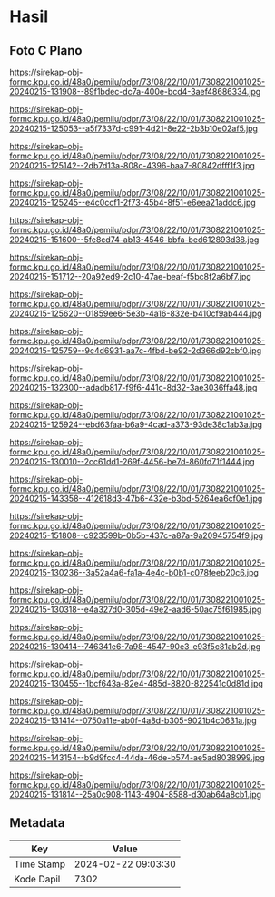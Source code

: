 # Hasil

## Foto C Plano

https://sirekap-obj-formc.kpu.go.id/48a0/pemilu/pdpr/73/08/22/10/01/7308221001025-20240215-131908--89f1bdec-dc7a-400e-bcd4-3aef48686334.jpg

https://sirekap-obj-formc.kpu.go.id/48a0/pemilu/pdpr/73/08/22/10/01/7308221001025-20240215-125053--a5f7337d-c991-4d21-8e22-2b3b10e02af5.jpg

https://sirekap-obj-formc.kpu.go.id/48a0/pemilu/pdpr/73/08/22/10/01/7308221001025-20240215-125142--2db7d13a-808c-4396-baa7-80842dfff1f3.jpg

https://sirekap-obj-formc.kpu.go.id/48a0/pemilu/pdpr/73/08/22/10/01/7308221001025-20240215-125245--e4c0ccf1-2f73-45b4-8f51-e6eea21addc6.jpg

https://sirekap-obj-formc.kpu.go.id/48a0/pemilu/pdpr/73/08/22/10/01/7308221001025-20240215-151600--5fe8cd74-ab13-4546-bbfa-bed612893d38.jpg

https://sirekap-obj-formc.kpu.go.id/48a0/pemilu/pdpr/73/08/22/10/01/7308221001025-20240215-151712--20a92ed9-2c10-47ae-beaf-f5bc8f2a6bf7.jpg

https://sirekap-obj-formc.kpu.go.id/48a0/pemilu/pdpr/73/08/22/10/01/7308221001025-20240215-125620--01859ee6-5e3b-4a16-832e-b410cf9ab444.jpg

https://sirekap-obj-formc.kpu.go.id/48a0/pemilu/pdpr/73/08/22/10/01/7308221001025-20240215-125759--9c4d6931-aa7c-4fbd-be92-2d366d92cbf0.jpg

https://sirekap-obj-formc.kpu.go.id/48a0/pemilu/pdpr/73/08/22/10/01/7308221001025-20240215-132300--adadb817-f9f6-441c-8d32-3ae3036ffa48.jpg

https://sirekap-obj-formc.kpu.go.id/48a0/pemilu/pdpr/73/08/22/10/01/7308221001025-20240215-125924--ebd63faa-b6a9-4cad-a373-93de38c1ab3a.jpg

https://sirekap-obj-formc.kpu.go.id/48a0/pemilu/pdpr/73/08/22/10/01/7308221001025-20240215-130010--2cc61dd1-269f-4456-be7d-860fd71f1444.jpg

https://sirekap-obj-formc.kpu.go.id/48a0/pemilu/pdpr/73/08/22/10/01/7308221001025-20240215-143358--412618d3-47b6-432e-b3bd-5264ea6cf0e1.jpg

https://sirekap-obj-formc.kpu.go.id/48a0/pemilu/pdpr/73/08/22/10/01/7308221001025-20240215-151808--c923599b-0b5b-437c-a87a-9a20945754f9.jpg

https://sirekap-obj-formc.kpu.go.id/48a0/pemilu/pdpr/73/08/22/10/01/7308221001025-20240215-130236--3a52a4a6-fa1a-4e4c-b0b1-c078feeb20c6.jpg

https://sirekap-obj-formc.kpu.go.id/48a0/pemilu/pdpr/73/08/22/10/01/7308221001025-20240215-130318--e4a327d0-305d-49e2-aad6-50ac75f61985.jpg

https://sirekap-obj-formc.kpu.go.id/48a0/pemilu/pdpr/73/08/22/10/01/7308221001025-20240215-130414--746341e6-7a98-4547-90e3-e93f5c81ab2d.jpg

https://sirekap-obj-formc.kpu.go.id/48a0/pemilu/pdpr/73/08/22/10/01/7308221001025-20240215-130455--1bcf643a-82e4-485d-8820-822541c0d81d.jpg

https://sirekap-obj-formc.kpu.go.id/48a0/pemilu/pdpr/73/08/22/10/01/7308221001025-20240215-131414--0750a11e-ab0f-4a8d-b305-9021b4c0631a.jpg

https://sirekap-obj-formc.kpu.go.id/48a0/pemilu/pdpr/73/08/22/10/01/7308221001025-20240215-143154--b9d9fcc4-44da-46de-b574-ae5ad8038999.jpg

https://sirekap-obj-formc.kpu.go.id/48a0/pemilu/pdpr/73/08/22/10/01/7308221001025-20240215-131814--25a0c908-1143-4904-8588-d30ab64a8cb1.jpg


## Metadata

| Key        | Value               |
| ---------- | ------------------- |
| Time Stamp | 2024-02-22 09:03:30 |
| Kode Dapil | 7302                |



